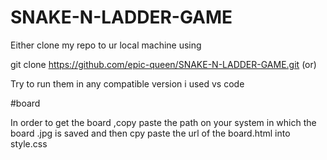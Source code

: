 # SNAKE-N-LADDER-GAME

Either clone my repo to ur local machine using 

git clone https://github.com/epic-queen/SNAKE-N-LADDER-GAME.git       (or)

Try to run them in any compatible version i used vs code


#board

In order to get the board ,copy paste the path on your system in which the board .jpg is saved and then cpy paste the url of the board.html into style.css
